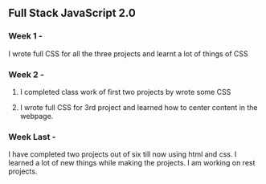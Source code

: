 ## Full Stack JavaScript 2.0

### Week 1 -
I wrote full CSS for all the three projects and learnt a lot of things of CSS

### Week 2 -
1. I completed class work of first two projects by wrote some CSS

2. I wrote full CSS for 3rd project and learned how to center content in the webpage.

### Week Last -
I have completed two projects out of six till now using html and css. I learned a lot of new things while making the projects. I am working on rest projects. 
